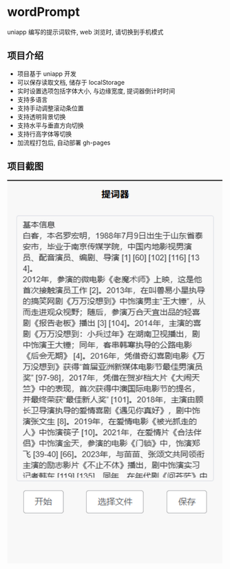 # wordPrompt

uniapp 编写的提示词软件, web 浏览时, 请切换到手机模式

## 项目介绍

- 项目基于 uniapp 开发
- 可以保存读取文档, 储存于 localStorage
- 实时设置选项包括字体大小, 与边缘宽度, 提词器倒计时时间
- 支持多语言
- 支持手动调整滚动条位置
- 支持透明背景切换
- 支持水平与垂直方向切换
- 支持行高字体等切换
- 加流程打包后, 自动部署 gh-pages

## 项目截图

<img src="https://github.com/kakajun/wordPrompt/blob/main/static/img/exa.png" width="500" />
